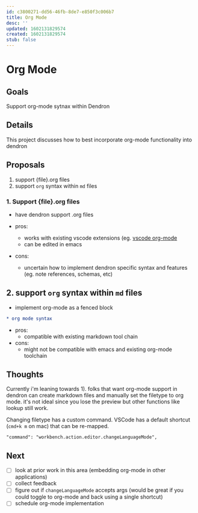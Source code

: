 ```yaml
---
id: c3800271-dd56-46fb-8de7-e850f3c006b7
title: Org Mode
desc: ''
updated: 1602131829574
created: 1602131829574
stub: false
---
```


# Org Mode

## Goals

Support org-mode sytnax within Dendron

## Details

This project discusses how to best incorporate org-mode functionality into dendron

## Proposals

1. support {file}.org files
2. support `org` syntax within `md` files


### 1. Support {file}.org files
- have dendron support .org files

- pros:
    - works with existing vscode extensions (eg. [vscode org-mode](https://marketplace.visualstudio.com/items?itemName=tootone.org-mode)
    - can be edited in emacs
- cons:
    - uncertain how to implement dendron specific syntax and features (eg. note references, schemas, etc)


## 2. support `org` syntax within `md` files
- implement org-mode as a fenced block

```org
* org mode syntax
```

- pros:
    - compatible with existing markdown tool chain
- cons:
    - might not be compatible with emacs and existing org-mode toolchain

## Thoughts

Currently i'm leaning towards 1). folks that want org-mode support in dendron can create markdown files and manually set the filetype to org mode. it's not ideal since you lose the preview but other functions like lookup still work. 

Changing filetype has a custom command. VSCode has a default shortcut (`cmd+k m` on mac) that can be re-mapped. 
```
"command": "workbench.action.editor.changeLanguageMode",
```

## Next
- [ ] look at prior work in this area (embedding org-mode in other applications)
- [ ] collect feedback
- [ ] figure out if `changeLanguageMode` accepts args (would be great if you could toggle to org-mode and back using a single shortcut)
- [ ] schedule org-mode implementation